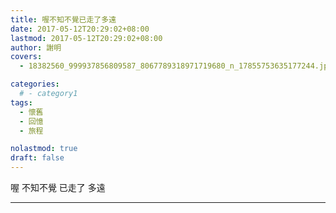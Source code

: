 ```yaml
---
title: 喔不知不覺已走了多遠
date: 2017-05-12T20:29:02+08:00
lastmod: 2017-05-12T20:29:02+08:00
author: 謝明
covers:
  - 18382560_999937856809587_8067789318971719680_n_17855753635177244.jpg

categories:
  # - category1
tags:
  - 懷舊
  - 回憶
  - 旅程

nolastmod: true
draft: false
---
```


喔 不知不覺
 已走了 多遠

<!--more-->
___